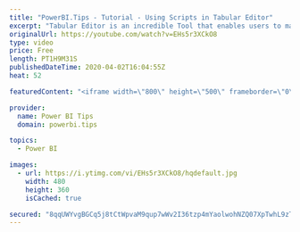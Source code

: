 ```yaml
---
title: "PowerBI.Tips - Tutorial - Using Scripts in Tabular Editor"
excerpt: "Tabular Editor is an incredible Tool that enables users to manipulate a Tabular Model at lighting speeds.  Daniel Otykier is the creator of Tabular Editor.  In this video Daniel will explain how to effectively use scripting to automate repetitive tasks.    Scripting is by far the most powerful part of"
originalUrl: https://youtube.com/watch?v=EHs5r3XCkO8
type: video
price: Free
length: PT1H9M31S
publishedDateTime: 2020-04-02T16:04:55Z
heat: 52

featuredContent: "<iframe width=\"800\" height=\"500\" frameborder=\"0\" src=\"https://www.youtube.com/embed/EHs5r3XCkO8\" allow=\"accelerometer; autoplay; encrypted-media; gyroscope; picture-in-picture\" allowfullscreen></iframe>"

provider:
  name: Power BI Tips
  domain: powerbi.tips

topics:
  - Power BI

images:
  - url: https://i.ytimg.com/vi/EHs5r3XCkO8/hqdefault.jpg
    width: 480
    height: 360
    isCached: true

secured: "8qqUWYvgBGCq5j8tCtWpvaM9qup7wWv2I36tzp4mYaolwohNZQ07XpTwhL9zT2P0gDfSkZFe/mpxydsWrM5Di3cz/tmmCkMJGPmchg6VsJbB2eQQcGfSCmBHvTKZEgRXXv2fvuta+N0/rXQb+/MAFnJjjpUQwrXogfoCnsOZR/weaO7IMXaHqf9P9v6En0jmTfRK2JnNQE1oynqhxSkrr5vctiySEyJIyZKdFJYIfjKdCv+E08XYwSgJZ4BzI3EMkHStIKjZsnxgnrMn3JXOe4wlEfxt6uW2AbUbF0x9Xs7Q7lrndGObP/R7glWpSrCbrEUGywW2KfWZSMhHD6t2/P/STYs+YYX5JN7Ln4YR48PDoxJKkieTnLM+7FF/W4xFCgEYONJYyIa2noMEYUXPUa0eXn+ED7LVoi2vh+AQq48=;srQsXKLaFKl7m47a6+1ePA=="
---
```



